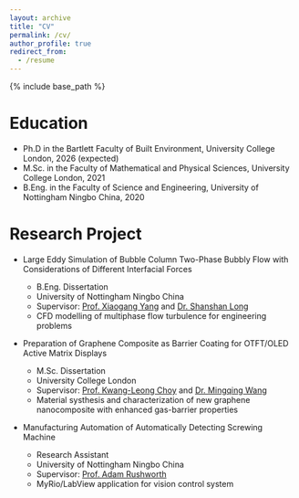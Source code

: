 ```yaml
---
layout: archive
title: "CV"
permalink: /cv/
author_profile: true
redirect_from:
  - /resume
---
```


{% include base_path %}

Education
======
* Ph.D in the Bartlett Faculty of Built Environment, University College London, 2026 (expected)
* M.Sc. in the Faculty of Mathematical and Physical Sciences, University College London, 2021
* B.Eng. in the Faculty of Science and Engineering, University of Nottingham Ningbo China, 2020

Research Project
======
* Large Eddy Simulation of Bubble Column Two-Phase Bubbly Flow with Considerations of Different Interfacial Forces
  * B.Eng. Dissertation
  * University of Nottingham Ningbo China
  * Supervisor: [Prof. Xiaogang Yang](https://research.nottingham.edu.cn/en/persons/xiaogang-yang) and [Dr. Shanshan Long](https://research.nottingham.edu.cn/en/persons/shanshan-long-2)
  * CFD modelling of multiphase flow turbulence for engineering problems

* Preparation of Graphene Composite as Barrier Coating for OTFT/OLED Active Matrix Displays
  * M.Sc. Dissertation
  * University College London
  * Supervisor: [Prof. Kwang-Leong Choy](https://www.ucl.ac.uk/institute-for-materials-discovery/academic-teaching-staff) and [Dr. Mingqing Wang](https://profiles.ucl.ac.uk/44171-mingqing-wang/publications)
  * Material systhesis and characterization of new graphene nanocomposite with enhanced gas-barrier properties

* Manufacturing Automation of Automatically Detecting Screwing Machine
  * Research Assistant
  * University of Nottingham Ningbo China
  * Supervisor: [Prof. Adam Rushworth](https://www.nottingham.edu.cn/en/science-engineering/people/inspiring-people/adam-rushworth.aspx)
  * MyRio/LabView application for vision control system
  
